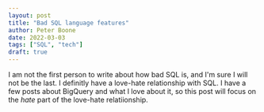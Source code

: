 ```yaml
---
layout: post
title: "Bad SQL language features"
author: Peter Boone
date: 2022-03-03
tags: ["SQL", "tech"]
draft: true
---
```


I am not the first person to write about how bad SQL is, and I'm sure I will not be the last. I definitly have a love-hate relationship with SQL. I have a few posts about BigQuery and what I love about it, so this post will focus on the _hate_ part of the love-hate relatiionship.


